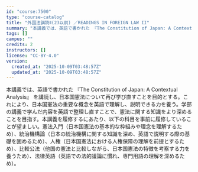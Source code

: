 ```yaml
---
id: "course:7500"
type: "course-catalog"
title: "外国法講読Ⅱ(23以前) ／READINGS IN FOREIGN LAW II"
summary: "本講義では、英語で書かれた 『The Constitution of Japan: A Contextual Analysis』 を講読し、日本国憲法について再び学び直すことを目的とする。これにより、日本国憲法の重要な概念を英語で理解し、説…"
tags: []
campus: ""
credits: 2
instructors: []
license: "CC-BY-4.0"
version:
  created_at: "2025-10-09T03:48:57Z"
  updated_at: "2025-10-09T03:48:57Z"
---
```

本講義では、英語で書かれた 『The Constitution of Japan: A Contextual Analysis』 を講読し、日本国憲法について再び学び直すことを目的とする。これにより、日本国憲法の重要な概念を英語で理解し、説明できる力を養う。学部の講義で学んだ内容を英語で整理し直すことで、憲法に関する知識をより深めることを目指す。本講義を履修するにあたり、以下の科目を事前に履修していることが望ましい。憲法入門（日本国憲法の基本的な枠組みや理念を理解するため）、統治機構論（日本の統治機構に関する知識を深め、英語で説明する際の基礎を固めるため）、人権（日本国憲法における人権保障の理解を前提とするため）、比較公法（他国の憲法と比較しながら、日本国憲法の特徴を考察する力を養うため）、法律英語（英語での法的議論に慣れ、専門用語の理解を深めるため）。
